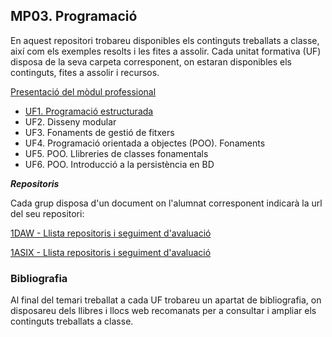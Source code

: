 ## MP03. Programació

En aquest repositori trobareu disponibles els continguts treballats a classe, així com els exemples resolts i les fites a assolir.
Cada unitat formativa (UF) disposa de la seva carpeta corresponent, on estaran disponibles els continguts, fites a assolir i recursos.

[Presentació del mòdul professional](M03.PG.Presentacio.pdf)

- [UF1. Programació estructurada](UF1/prog_estruc.md)
- UF2. Disseny modular
- UF3. Fonaments de gestió de fitxers
- UF4. Programació orientada a objectes (POO). Fonaments
- UF5. POO. Llibreries de classes fonamentals
- UF6. POO. Introducció a la persistència en BD

**_Repositoris_**

Cada grup disposa d'un document on l'alumnat corresponent indicarà la url del seu repositori:

[1DAW - Llista repositoris i seguiment d'avaluació](https://docs.google.com/spreadsheets/d/1XJOxnXtz5m1X-f1Fxt0QpCeBM6_AtLzsJlz-oqbClb8/edit?usp=sharing)

[1ASIX - Llista repositoris i seguiment d'avaluació](https://docs.google.com/spreadsheets/d/1j7XtjpuM-7QjDaFm-y2LEeBQlqRKtfQaICCveF0QqNA/edit?usp=sharing)

### Bibliografia

Al final del temari treballat a cada UF trobareu un apartat de bibliografia, on disposareu dels llibres i llocs web recomanats per a consultar i ampliar els continguts treballats a classe. 